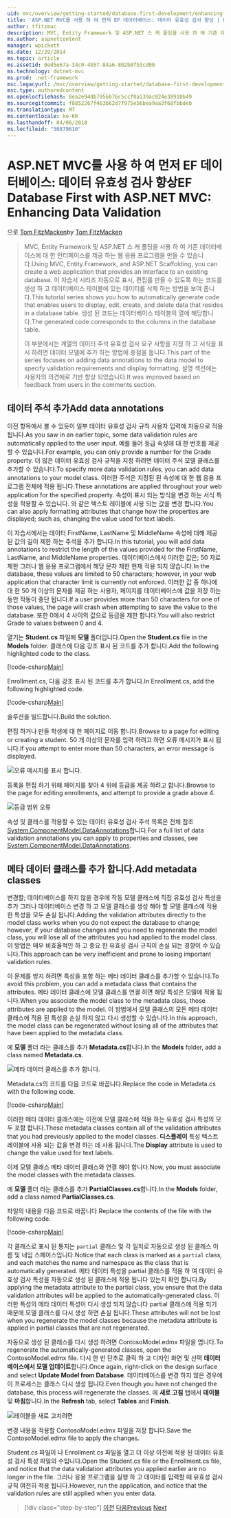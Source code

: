 ```yaml
---
uid: mvc/overview/getting-started/database-first-development/enhancing-data-validation
title: 'ASP.NET MVC를 사용 하 여 먼저 EF 데이터베이스: 데이터 유효성 검사 향상 | Microsoft Docs'
author: tfitzmac
description: MVC, Entity Framework 및 ASP.NET 스 캐 폴딩을 사용 하 여 기존 데이터베이스에 대 한 인터페이스를 제공 하는 웹 응용 프로그램을 만들 수 있습니다. 이 자습서 seri 중...
ms.author: aspnetcontent
manager: wpickett
ms.date: 12/29/2014
ms.topic: article
ms.assetid: 0ed5e67a-34c0-4b57-84a6-802b0fb3cd00
ms.technology: dotnet-mvc
ms.prod: .net-framework
msc.legacyurl: /mvc/overview/getting-started/database-first-development/enhancing-data-validation
msc.type: authoredcontent
ms.openlocfilehash: 8ea2e94db7956b76c5ccf0a139ac024e38910b49
ms.sourcegitcommit: f8852267f463b62d7f975e56bea9aa3f68fbbdeb
ms.translationtype: MT
ms.contentlocale: ko-KR
ms.lasthandoff: 04/06/2018
ms.locfileid: "30879610"
---
```

<a name="ef-database-first-with-aspnet-mvc-enhancing-data-validation"></a><span data-ttu-id="3c0a1-104">ASP.NET MVC를 사용 하 여 먼저 EF 데이터베이스: 데이터 유효성 검사 향상</span><span class="sxs-lookup"><span data-stu-id="3c0a1-104">EF Database First with ASP.NET MVC: Enhancing Data Validation</span></span>
====================
<span data-ttu-id="3c0a1-105">으로 [Tom FitzMacken](https://github.com/tfitzmac)</span><span class="sxs-lookup"><span data-stu-id="3c0a1-105">by [Tom FitzMacken](https://github.com/tfitzmac)</span></span>

> <span data-ttu-id="3c0a1-106">MVC, Entity Framework 및 ASP.NET 스 캐 폴딩을 사용 하 여 기존 데이터베이스에 대 한 인터페이스를 제공 하는 웹 응용 프로그램을 만들 수 있습니다.</span><span class="sxs-lookup"><span data-stu-id="3c0a1-106">Using MVC, Entity Framework, and ASP.NET Scaffolding, you can create a web application that provides an interface to an existing database.</span></span> <span data-ttu-id="3c0a1-107">이 자습서 시리즈 자동으로 표시, 편집를 만들 수 있도록 하는 코드를 생성 하 고 데이터베이스 테이블에 있는 데이터를 삭제 하는 방법을 보여 줍니다.</span><span class="sxs-lookup"><span data-stu-id="3c0a1-107">This tutorial series shows you how to automatically generate code that enables users to display, edit, create, and delete data that resides in a database table.</span></span> <span data-ttu-id="3c0a1-108">생성 된 코드는 데이터베이스 테이블의 열에 해당합니다.</span><span class="sxs-lookup"><span data-stu-id="3c0a1-108">The generated code corresponds to the columns in the database table.</span></span>
> 
> <span data-ttu-id="3c0a1-109">이 부분에서는 계열의 데이터 주석 유효성 검사 요구 사항을 지정 하 고 서식을 표시 하려면 데이터 모델에 추가 하는 방법에 중점을 둡니다.</span><span class="sxs-lookup"><span data-stu-id="3c0a1-109">This part of the series focuses on adding data annotations to the data model to specify validation requirements and display formatting.</span></span> <span data-ttu-id="3c0a1-110">설명 섹션에는 사용자의 의견에로 기반 향상 되었습니다.</span><span class="sxs-lookup"><span data-stu-id="3c0a1-110">It was improved based on feedback from users in the comments section.</span></span>


## <a name="add-data-annotations"></a><span data-ttu-id="3c0a1-111">데이터 주석 추가</span><span class="sxs-lookup"><span data-stu-id="3c0a1-111">Add data annotations</span></span>

<span data-ttu-id="3c0a1-112">이전 항목에서 볼 수 있듯이 일부 데이터 유효성 검사 규칙 사용자 입력에 자동으로 적용 됩니다.</span><span class="sxs-lookup"><span data-stu-id="3c0a1-112">As you saw in an earlier topic, some data validation rules are automatically applied to the user input.</span></span> <span data-ttu-id="3c0a1-113">예를 들어 등급 속성에 대 한 번호를 제공할 수 있습니다.</span><span class="sxs-lookup"><span data-stu-id="3c0a1-113">For example, you can only provide a number for the Grade property.</span></span> <span data-ttu-id="3c0a1-114">더 많은 데이터 유효성 검사 규칙을 지정 하려면 데이터 주석 모델 클래스를 추가할 수 있습니다.</span><span class="sxs-lookup"><span data-stu-id="3c0a1-114">To specify more data validation rules, you can add data annotations to your model class.</span></span> <span data-ttu-id="3c0a1-115">이러한 주석은 지정된 된 속성에 대 한 웹 응용 프로그램 전체에 적용 됩니다.</span><span class="sxs-lookup"><span data-stu-id="3c0a1-115">These annotations are applied throughout your web application for the specified property.</span></span> <span data-ttu-id="3c0a1-116">속성이 표시 되는 방식을 변경 하는 서식 특성을 적용할 수 있습니다. 와 같은 텍스트 레이블에 사용 되는 값을 변경 합니다.</span><span class="sxs-lookup"><span data-stu-id="3c0a1-116">You can also apply formatting attributes that change how the properties are displayed; such as, changing the value used for text labels.</span></span>

<span data-ttu-id="3c0a1-117">이 자습서에서는 데이터 FirstName, LastName 및 MiddleName 속성에 대해 제공 된 값의 길이 제한 하는 주석을 추가 합니다.</span><span class="sxs-lookup"><span data-stu-id="3c0a1-117">In this tutorial, you will add data annotations to restrict the length of the values provided for the FirstName, LastName, and MiddleName properties.</span></span> <span data-ttu-id="3c0a1-118">데이터베이스에서 이러한 값은; 50 자로 제한 그러나 웹 응용 프로그램에서 해당 문자 제한 현재 적용 되지 않습니다.</span><span class="sxs-lookup"><span data-stu-id="3c0a1-118">In the database, these values are limited to 50 characters; however, in your web application that character limit is currently not enforced.</span></span> <span data-ttu-id="3c0a1-119">이러한 값 중 하나에 대 한 50 개 이상의 문자를 제공 하는 사용자, 페이지를 데이터베이스에 값을 저장 하는 동안 작동이 중단 됩니다.</span><span class="sxs-lookup"><span data-stu-id="3c0a1-119">If a user provides more than 50 characters for one of those values, the page will crash when attempting to save the value to the database.</span></span> <span data-ttu-id="3c0a1-120">또한 0에서 4 사이의 값으로 등급을 제한 합니다.</span><span class="sxs-lookup"><span data-stu-id="3c0a1-120">You will also restrict Grade to values between 0 and 4.</span></span>

<span data-ttu-id="3c0a1-121">열기는 **Student.cs** 파일에 **모델** 폴더입니다.</span><span class="sxs-lookup"><span data-stu-id="3c0a1-121">Open the **Student.cs** file in the **Models** folder.</span></span> <span data-ttu-id="3c0a1-122">클래스에 다음 강조 표시 된 코드를 추가 합니다.</span><span class="sxs-lookup"><span data-stu-id="3c0a1-122">Add the following highlighted code to the class.</span></span>

[!code-csharp[Main](enhancing-data-validation/samples/sample1.cs?highlight=5,15,17,20)]

<span data-ttu-id="3c0a1-123">Enrollment.cs, 다음 강조 표시 된 코드를 추가 합니다.</span><span class="sxs-lookup"><span data-stu-id="3c0a1-123">In Enrollment.cs, add the following highlighted code.</span></span>

[!code-csharp[Main](enhancing-data-validation/samples/sample2.cs?highlight=5,10)]

<span data-ttu-id="3c0a1-124">솔루션을 빌드합니다.</span><span class="sxs-lookup"><span data-stu-id="3c0a1-124">Build the solution.</span></span>

<span data-ttu-id="3c0a1-125">편집 하거나 만들 학생에 대 한 페이지로 이동 합니다.</span><span class="sxs-lookup"><span data-stu-id="3c0a1-125">Browse to a page for editing or creating a student.</span></span> <span data-ttu-id="3c0a1-126">50 개 이상의 문자를 입력 하려고 하면 오류 메시지가 표시 됩니다.</span><span class="sxs-lookup"><span data-stu-id="3c0a1-126">If you attempt to enter more than 50 characters, an error message is displayed.</span></span>

![오류 메시지를 표시 합니다.](enhancing-data-validation/_static/image1.png)

<span data-ttu-id="3c0a1-128">등록을 편집 하기 위해 페이지를 찾아 4 위에 등급을 제공 하려고 합니다.</span><span class="sxs-lookup"><span data-stu-id="3c0a1-128">Browse to the page for editing enrollments, and attempt to provide a grade above 4.</span></span>

![등급 범위 오류](enhancing-data-validation/_static/image2.png)

<span data-ttu-id="3c0a1-130">속성 및 클래스를 적용할 수 있는 데이터 유효성 검사 주석 목록은 전체 참조 [System.ComponentModel.DataAnnotations](https://msdn.microsoft.com/library/system.componentmodel.dataannotations.aspx)합니다.</span><span class="sxs-lookup"><span data-stu-id="3c0a1-130">For a full list of data validation annotations you can apply to properties and classes, see [System.ComponentModel.DataAnnotations](https://msdn.microsoft.com/library/system.componentmodel.dataannotations.aspx).</span></span>

## <a name="add-metadata-classes"></a><span data-ttu-id="3c0a1-131">메타 데이터 클래스를 추가 합니다.</span><span class="sxs-lookup"><span data-stu-id="3c0a1-131">Add metadata classes</span></span>

<span data-ttu-id="3c0a1-132">변경할; 데이터베이스를 하지 않을 경우에 작동 모델 클래스에 직접 유효성 검사 특성을 추가 그러나 데이터베이스 변경 하 고 모델 클래스를 생성 해야 할 모델 클래스에 적용 한 특성을 모두 손실 됩니다.</span><span class="sxs-lookup"><span data-stu-id="3c0a1-132">Adding the validation attributes directly to the model class works when you do not expect the database to change; however, if your database changes and you need to regenerate the model class, you will lose all of the attributes you had applied to the model class.</span></span> <span data-ttu-id="3c0a1-133">이 방법은 매우 비효율적인 하 고 중요 한 유효성 검사 규칙이 손실 되는 경향이 수 있습니다.</span><span class="sxs-lookup"><span data-stu-id="3c0a1-133">This approach can be very inefficient and prone to losing important validation rules.</span></span>

<span data-ttu-id="3c0a1-134">이 문제를 방지 하려면 특성을 포함 하는 메타 데이터 클래스를 추가할 수 있습니다.</span><span class="sxs-lookup"><span data-stu-id="3c0a1-134">To avoid this problem, you can add a metadata class that contains the attributes.</span></span> <span data-ttu-id="3c0a1-135">메타 데이터 클래스에 모델 클래스를 연결 하면 해당 특성은 모델에 적용 됩니다.</span><span class="sxs-lookup"><span data-stu-id="3c0a1-135">When you associate the model class to the metadata class, those attributes are applied to the model.</span></span> <span data-ttu-id="3c0a1-136">이 방법에서 모델 클래스의 모든 메타 데이터 클래스에 적용 된 특성을 손실 하지 않고 다시 생성할 수 있습니다.</span><span class="sxs-lookup"><span data-stu-id="3c0a1-136">In this approach, the model class can be regenerated without losing all of the attributes that have been applied to the metadata class.</span></span>

<span data-ttu-id="3c0a1-137">에 **모델** 폴더 라는 클래스를 추가 **Metadata.cs**합니다.</span><span class="sxs-lookup"><span data-stu-id="3c0a1-137">In the **Models** folder, add a class named **Metadata.cs**.</span></span>

![메타 데이터 클래스를 추가 합니다.](enhancing-data-validation/_static/image3.png)

<span data-ttu-id="3c0a1-139">Metadata.cs의 코드를 다음 코드로 바꿉니다.</span><span class="sxs-lookup"><span data-stu-id="3c0a1-139">Replace the code in Metadata.cs with the following code.</span></span>

[!code-csharp[Main](enhancing-data-validation/samples/sample3.cs)]

<span data-ttu-id="3c0a1-140">이러한 메타 데이터 클래스에는 이전에 모델 클래스에 적용 하는 유효성 검사 특성의 모두 포함 합니다.</span><span class="sxs-lookup"><span data-stu-id="3c0a1-140">These metadata classes contain all of the validation attributes that you had previously applied to the model classes.</span></span> <span data-ttu-id="3c0a1-141">**디스플레이** 특성 텍스트 레이블에 사용 되는 값을 변경 하는 데 사용 됩니다.</span><span class="sxs-lookup"><span data-stu-id="3c0a1-141">The **Display** attribute is used to change the value used for text labels.</span></span>

<span data-ttu-id="3c0a1-142">이제 모델 클래스 메타 데이터 클래스와 연결 해야 합니다.</span><span class="sxs-lookup"><span data-stu-id="3c0a1-142">Now, you must associate the model classes with the metadata classes.</span></span>

<span data-ttu-id="3c0a1-143">에 **모델** 폴더 라는 클래스를 추가 **PartialClasses.cs**합니다.</span><span class="sxs-lookup"><span data-stu-id="3c0a1-143">In the **Models** folder, add a class named **PartialClasses.cs**.</span></span>

<span data-ttu-id="3c0a1-144">파일의 내용을 다음 코드로 바꿉니다.</span><span class="sxs-lookup"><span data-stu-id="3c0a1-144">Replace the contents of the file with the following code.</span></span>

[!code-csharp[Main](enhancing-data-validation/samples/sample4.cs)]

<span data-ttu-id="3c0a1-145">각 클래스로 표시 된 통지는 `partial` 클래스 및 각 일치로 자동으로 생성 된 클래스 이름 및 네임 스페이스입니다.</span><span class="sxs-lookup"><span data-stu-id="3c0a1-145">Notice that each class is marked as a `partial` class, and each matches the name and namespace as the class that is automatically generated.</span></span> <span data-ttu-id="3c0a1-146">메타 데이터 특성을 partial 클래스를 적용 하 여 데이터 유효성 검사 특성을 자동으로 생성 된 클래스에 적용 됩니다 있는지 확인 합니다.</span><span class="sxs-lookup"><span data-stu-id="3c0a1-146">By applying the metadata attribute to the partial class, you ensure that the data validation attributes will be applied to the automatically-generated class.</span></span> <span data-ttu-id="3c0a1-147">이러한 특성의 메타 데이터 특성이 다시 생성 되지 않습니다 partial 클래스에 적용 되기 때문에 모델 클래스를 다시 생성 하면 손실 됩니다.</span><span class="sxs-lookup"><span data-stu-id="3c0a1-147">These attributes will not be lost when you regenerate the model classes because the metadata attribute is applied in partial classes that are not regenerated.</span></span>

<span data-ttu-id="3c0a1-148">자동으로 생성 된 클래스를 다시 생성 하려면 ContosoModel.edmx 파일을 엽니다.</span><span class="sxs-lookup"><span data-stu-id="3c0a1-148">To regenerate the automatically-generated classes, open the ContosoModel.edmx file.</span></span> <span data-ttu-id="3c0a1-149">다시 한 번 단추로 클릭 하 고 디자인 화면 및 선택 **데이터베이스에서 모델 업데이트**합니다.</span><span class="sxs-lookup"><span data-stu-id="3c0a1-149">Once again, right-click on the design surface and select **Update Model from Database**.</span></span> <span data-ttu-id="3c0a1-150">데이터베이스를 변경 하지 않은 경우에이 프로세스는 클래스 다시 생성 됩니다.</span><span class="sxs-lookup"><span data-stu-id="3c0a1-150">Even though you have not changed the database, this process will regenerate the classes.</span></span> <span data-ttu-id="3c0a1-151">에 **새로 고침** 탭에서 **테이블** 및 **마침**합니다.</span><span class="sxs-lookup"><span data-stu-id="3c0a1-151">In the **Refresh** tab, select **Tables** and **Finish**.</span></span>

![테이블을 새로 고치려면](enhancing-data-validation/_static/image4.png)

<span data-ttu-id="3c0a1-153">변경 내용을 적용할 ContosoModel.edmx 파일을 저장 합니다.</span><span class="sxs-lookup"><span data-stu-id="3c0a1-153">Save the ContosoModel.edmx file to apply the changes.</span></span>

<span data-ttu-id="3c0a1-154">Student.cs 파일이 나 Enrollment.cs 파일을 열고 더 이상 이전에 적용 된 데이터 유효성 검사 특성 파일의 수입니다.</span><span class="sxs-lookup"><span data-stu-id="3c0a1-154">Open the Student.cs file or the Enrollment.cs file, and notice that the data validation attributes you applied earlier are no longer in the file.</span></span> <span data-ttu-id="3c0a1-155">그러나 응용 프로그램을 실행 하 고 데이터를 입력할 때 유효성 검사 규칙 여전히 적용 됩니다.</span><span class="sxs-lookup"><span data-stu-id="3c0a1-155">However, run the application, and notice that the validation rules are still applied when you enter data.</span></span>

> [!div class="step-by-step"]
> <span data-ttu-id="3c0a1-156">[이전](customizing-a-view.md)
> [다음](publish-to-azure.md)</span><span class="sxs-lookup"><span data-stu-id="3c0a1-156">[Previous](customizing-a-view.md)
[Next](publish-to-azure.md)</span></span>

